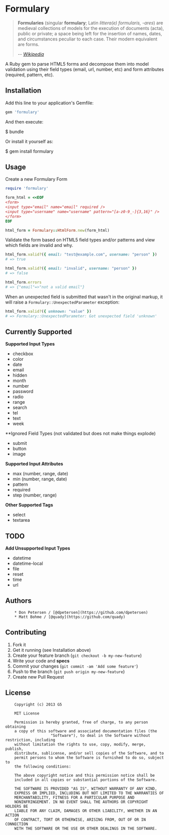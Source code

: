 # Formulary

> <strong>Formularies</strong> (singular <strong>formulary</strong>; Latin <em>littera(e) formularis, -ares</em>) are medieval collections of models for the execution of documents (acta), public or private; a space being left for the insertion of names, dates, and circumstances peculiar to each case. Their modern equivalent are forms.
>
> -- <cite><a href="http://en.wikipedia.org/wiki/Formulary_%28model_documents%29">Wikipedia</a></cite> 

A Ruby gem to parse HTML5 forms and decompose them into model validation using their field types (email, url, number, etc) and form attributes (required, pattern, etc).


## Installation

Add this line to your application's Gemfile:

```ruby
gem 'formulary'
```

And then execute:

$ bundle

Or install it yourself as:

$ gem install formulary


## Usage

Create a new Formulary Form

```ruby
require 'formulary'

form_html = <<EOF
<form>
<input type="email" name="email" required />
<input type="username" name="username" pattern="[a-z0-9_-]{3,16}" />
</form>
EOF

html_form = Formulary::HtmlForm.new(form_html)
```

Validate the form based on HTML5 field types and/or patterns and view which fields are invalid and why.

```ruby
html_form.valid?({ email: "test@example.com", username: "person" })
# => true

html_form.valid?({ email: "invalid", username: "person" })
# => false

html_form.errors
# => {"email"=>"not a valid email"}
```

When an unexpected field is submitted that wasn't in the original markup, it will raise a `Formulary::UnexpectedParameter` exception:

```ruby
html_form.valid?({ unknown: "value" })
# => Formulary::UnexpectedParameter: Got unexpected field 'unknown'
```

## Currently Supported

**Supported Input Types**
- checkbox
- color
- date
- email
- hidden
- month
- number
- password
- radio
- range
- search
- tel 
- text
- week

**Ignored Field Types (not validated but does not make things explode)
- submit
- button
- image

**Supported Input Attributes**
- max (number, range, date)
- min (number, range, date)
- pattern
- required
- step (number, range)

**Other Supported Tags**
- select
- textarea


## TODO

**Add Unsupported Input Types**
- datetime
- datetime-local
- file
- reset
- time
- url 

## Authors

        * Don Petersen / [@dpetersen](https://github.com/dpetersen)
        * Matt Bohme / [@quady](https://github.com/quady)


## Contributing

1. Fork it
2. Get it running (see Installation above)
3. Create your feature branch (`git checkout -b my-new-feature`)
4. Write your code and **specs**
5. Commit your changes (`git commit -am 'Add some feature'`)
6. Push to the branch (`git push origin my-new-feature`)
7. Create new Pull Request


## License

        Copyright (c) 2013 G5

        MIT License

        Permission is hereby granted, free of charge, to any person obtaining
        a copy of this software and associated documentation files (the
                        "Software"), to deal in the Software without restriction, including
        without limitation the rights to use, copy, modify, merge, publish,
        distribute, sublicense, and/or sell copies of the Software, and to
        permit persons to whom the Software is furnished to do so, subject to
        the following conditions:

        The above copyright notice and this permission notice shall be
        included in all copies or substantial portions of the Software.

        THE SOFTWARE IS PROVIDED "AS IS", WITHOUT WARRANTY OF ANY KIND,
        EXPRESS OR IMPLIED, INCLUDING BUT NOT LIMITED TO THE WARRANTIES OF
        MERCHANTABILITY, FITNESS FOR A PARTICULAR PURPOSE AND
        NONINFRINGEMENT. IN NO EVENT SHALL THE AUTHORS OR COPYRIGHT HOLDERS BE
        LIABLE FOR ANY CLAIM, DAMAGES OR OTHER LIABILITY, WHETHER IN AN ACTION
        OF CONTRACT, TORT OR OTHERWISE, ARISING FROM, OUT OF OR IN CONNECTION
        WITH THE SOFTWARE OR THE USE OR OTHER DEALINGS IN THE SOFTWARE.

